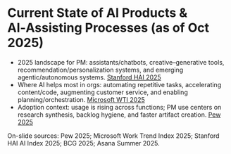 # Current State of AI Products & AI‑Assisting Processes (as of Oct 2025)

- 2025 landscape for PM: assistants/chatbots, creative–generative tools, recommendation/personalization systems, and emerging agentic/autonomous systems. [Stanford HAI 2025][Microsoft WTI 2025]
- Where AI helps most in orgs: automating repetitive tasks, accelerating content/code, augmenting customer service, and enabling planning/orchestration. [Microsoft WTI 2025][BCG 2025]
- Adoption context: usage is rising across functions; PM use centers on research synthesis, backlog hygiene, and faster artifact creation. [Pew 2025][Asana 2025]

On-slide sources: Pew 2025; Microsoft Work Trend Index 2025; Stanford HAI AI Index 2025; BCG 2025; Asana Summer 2025.

[Pew 2025]: https://www.pewresearch.org/short-reads/2025/10/06/about-1-in-5-us-workers-now-use-ai-in-their-job-up-since-last-year/
[Microsoft WTI 2025]: https://www.microsoft.com/en-us/worklab/work-trend-index/2025-the-year-the-frontier-firm-is-born
[Stanford HAI 2025]: https://hai.stanford.edu/ai-index/2025-ai-index-report
[BCG 2025]: https://www.bcg.com/publications/2025/ai-at-work-momentum-builds-but-gaps-remain
[Asana 2025]: https://asana.com/inside-asana/summer-release-2025
